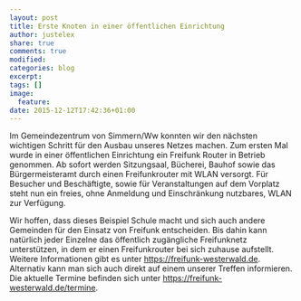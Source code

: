 ```yaml
---
layout: post
title: Erste Knoten in einer öffentlichen Einrichtung
author: justelex
share: true
comments: true
modified:
categories: blog
excerpt:
tags: []
image:
  feature:
date: 2015-12-12T17:42:36+01:00
---
```


Im Gemeindezentrum von Simmern/Ww konnten wir den nächsten wichtigen Schritt für den Ausbau unseres Netzes machen. Zum ersten Mal wurde in einer öffentlichen Einrichtung ein Freifunk Router in Betrieb genommen.
Ab sofort werden Sitzungsaal, Bücherei, Bauhof sowie das Bürgermeisteramt durch einen Freifunkrouter mit WLAN versorgt. Für Besucher und Beschäftigte, sowie für Veranstaltungen auf dem Vorplatz steht nun ein freies, ohne Anmeldung und Einschränkung nutzbares, WLAN zur Verfügung.

Wir hoffen, dass dieses Beispiel Schule macht und sich auch andere Gemeinden für den Einsatz von Freifunk entscheiden. Bis dahin kann natürlich jeder Einzelne das öffentlich zugängliche Freifunknetz unterstützen, in dem er einen Freifunkrouter bei sich zuhause aufstellt. Weitere Informationen gibt es unter <https://freifunk-westerwald.de>. Alternativ kann man sich auch direkt auf einem unserer Treffen informieren. Die aktuelle Termine befinden sich unter <https://freifunk-westerwald.de/termine>.

